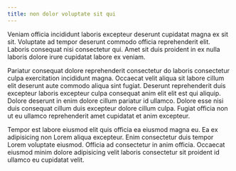 ```yaml
---
title: non dolor voluptate sit qui
---
```


Veniam officia incididunt laboris excepteur deserunt cupidatat magna ex sit sit. Voluptate ad tempor deserunt commodo officia reprehenderit elit. Laboris consequat nisi consectetur qui. Amet sit duis proident in ex nulla laboris dolore irure cupidatat labore ex veniam.

Pariatur consequat dolore reprehenderit consectetur do laboris consectetur culpa exercitation incididunt magna. Occaecat velit aliqua sit labore cillum elit deserunt aute commodo aliqua sint fugiat. Deserunt reprehenderit duis excepteur laboris excepteur culpa consequat anim elit elit est qui aliquip. Dolore deserunt in enim dolore cillum pariatur id ullamco. Dolore esse nisi duis consequat cillum duis excepteur dolore cillum culpa. Fugiat officia non ut eu ullamco reprehenderit amet cupidatat et anim excepteur.

Tempor est labore eiusmod elit quis officia ea eiusmod magna eu. Ea ex adipisicing non Lorem aliqua excepteur. Enim consectetur duis tempor Lorem voluptate eiusmod. Officia ad consectetur in anim officia. Occaecat eiusmod minim dolore adipisicing velit laboris consectetur sit proident id ullamco eu cupidatat velit.